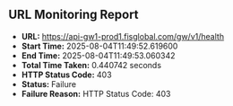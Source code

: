 ## URL Monitoring Report

- **URL:** https://api-gw1-prod1.fisglobal.com/gw/v1/health
- **Start Time:** 2025-08-04T11:49:52.619600
- **End Time:** 2025-08-04T11:49:53.060342
- **Total Time Taken:** 0.440742 seconds
- **HTTP Status Code:** 403
- **Status:** Failure
- **Failure Reason:** HTTP Status Code: 403

